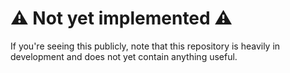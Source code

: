﻿# ⚠️ Not yet implemented ⚠️
If you're seeing this publicly, note that this repository is heavily in development and does
not yet contain anything useful.
